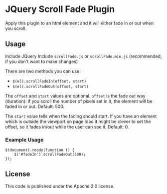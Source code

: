 # JQuery Scroll Fade Plugin
Apply this plugin to an html element and it will either fade in or out when you scroll.

## Usage
Include JQuery
Include `scrollFade.js` or `scrollFade.min.js` (recommended, if you don't want to make changes)


There are two methods you can use:

* `$(el).scrollFadeIn(offset, start)`
* `$(el).scrollFadeOut(offset, start)`

The `offset` and `start` values are optional. `offset` is the fade out way (duration): if you scroll the number of pixels set in it, the element will be faded in or out. Default: 500.

The `start` value tells when the fading should start. If you have an element which is outside the viewport on page load it might be clever to set the offset, so it fades in/out while the user can see it. Default: 0.


### Example Usage

    $(document).ready(function () {
        $('#fadeIn').scrollFadeOut(500);
    });

## License
This code is published under the Apache 2.0 license.
